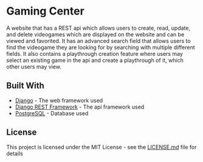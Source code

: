 # Gaming Center

A website that has a REST api which allows users to create, read, update, and delete videogames which are displayed on the website and can be viewed and favorited. It has an advanced search field that allows users to find the videogame they are looking for by searching with multiple different fields. It also contains a playthrough creation feature where users may select an existing game in the api and create a playthrough of it, which other users may view.

## Built With

* [Django](https://www.djangoproject.com/) - The web framework used
* [Django REST Framework](https://www.django-rest-framework.org/) - The api framework used
* [PostgreSQL](https://www.postgresql.org/) - Database used

## License

This project is licensed under the MIT License - see the [LICENSE.md](LICENSE.md) file for details
